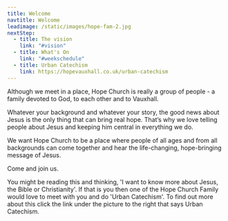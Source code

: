 ```yaml
---
title: Welcome
navtitle: Welcome
leadimage: /static/images/hope-fam-2.jpg
nextStep:
  - title: The vision
    link: "#vision"
  - title: What's On
    link: "#weekschedule"
  - title: Urban Catechism
    link: https://hopevauxhall.co.uk/urban-catechism
---
```

Although we meet in a place, Hope Church is really a group of people - a family devoted to God, to each other and to Vauxhall.

Whatever your background and whatever your story, the good news about Jesus is the only thing that can bring real hope. That’s why we love telling people about Jesus and keeping him central in everything we do.

We want Hope Church to be a place where people of all ages and from all backgrounds can come together and hear the life-changing, hope-bringing message of Jesus.

Come and join us.

You might be reading this and thinking, 'I want to know more about Jesus, the Bible or Christianity'. If that is you then one of the Hope Church Family would love to meet with you and do 'Urban Catechism'. To find out more about this click the link under the picture to the right that says Urban Catechism.